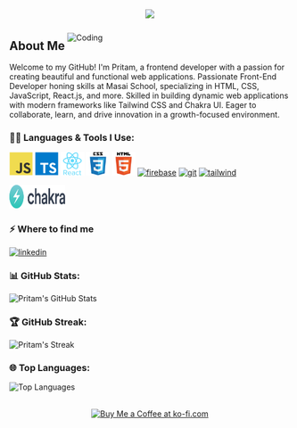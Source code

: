 
<h1 align="center">
    <img src="https://readme-typing-svg.herokuapp.com/?font=Righteous&size=35&center=true&vCenter=true&width=500&height=70&duration=4000&lines=Hi+There!+👋;+I'm+Pritam!;+I'm+Passionate+Frontend+Developer!" />
</h1>

<img align="right" alt="Coding" width="400" src="https://cdn.dribbble.com/users/1162077/screenshots/3848914/programmer.gif">


## About Me

Welcome to my GitHub! I'm Pritam, a frontend developer with a passion for creating beautiful and functional web applications.
Passionate Front-End Developer honing skills at Masai School, specializing in HTML, CSS, JavaScript, React.js, and more. Skilled in building dynamic web applications with modern frameworks like Tailwind CSS and Chakra UI. Eager to collaborate, learn, and drive innovation in a growth-focused environment.



### 👨‍💻 Languages & Tools I Use:

<p>
  <a target="_blank" href="https://raw.githubusercontent.com/devicons/devicon/master/icons/javascript/javascript-original.svg" style="display: inline-block;">
    <img src="https://raw.githubusercontent.com/devicons/devicon/master/icons/javascript/javascript-original.svg" alt="javascript" width="42" height="42" />
  </a>
  <a target="_blank" href="https://raw.githubusercontent.com/devicons/devicon/master/icons/typescript/typescript-original.svg" style="display: inline-block;">
    <img src="https://raw.githubusercontent.com/devicons/devicon/master/icons/typescript/typescript-original.svg" alt="typescript" width="42" height="42" />
  </a>
  <a target="_blank" href="https://raw.githubusercontent.com/devicons/devicon/master/icons/react/react-original-wordmark.svg" style="display: inline-block;">
    <img src="https://raw.githubusercontent.com/devicons/devicon/master/icons/react/react-original-wordmark.svg" alt="react" width="42" height="42" />
  </a>
  <a target="_blank" href="https://raw.githubusercontent.com/devicons/devicon/master/icons/css3/css3-original-wordmark.svg" style="display: inline-block;">
    <img src="https://raw.githubusercontent.com/devicons/devicon/master/icons/css3/css3-original-wordmark.svg" alt="css3" width="42" height="42" />
  </a>
  <a target="_blank" href="https://raw.githubusercontent.com/devicons/devicon/master/icons/html5/html5-original-wordmark.svg" style="display: inline-block;">
    <img src="https://raw.githubusercontent.com/devicons/devicon/master/icons/html5/html5-original-wordmark.svg" alt="html5" width="42" height="42" />
  </a>
  <a target="_blank" href="https://www.vectorlogo.zone/logos/firebase/firebase-icon.svg" style="display: inline-block;">
    <img src="https://www.vectorlogo.zone/logos/firebase/firebase-icon.svg" alt="firebase" width="42" height="42" />
  </a>
  <a target="_blank" href="https://www.vectorlogo.zone/logos/git-scm/git-scm-icon.svg" style="display: inline-block;">
    <img src="https://www.vectorlogo.zone/logos/git-scm/git-scm-icon.svg" alt="git" width="42" height="42" />
  </a>
  <a target="_blank" href="https://www.vectorlogo.zone/logos/tailwindcss/tailwindcss-icon.svg" style="display: inline-block;">
    <img src="https://www.vectorlogo.zone/logos/tailwindcss/tailwindcss-icon.svg" alt="tailwind" width="42" height="42" />
  </a>
</p>

<a target="_blank" href="https://raw.githubusercontent.com/chakra-ui/chakra-ui/main/media/logo-colored@2x.png?raw=true" style="display: inline-block;">
  <img src="https://raw.githubusercontent.com/chakra-ui/chakra-ui/main/media/logo-colored@2x.png?raw=true" alt="chakra-ui" width="100" height="42" />
</a>


### ⚡️ Where to find me

<p>
  <a target="_blank" href="https://www.linkedin.com/in/pritam-verma-45830328b/" style="display: inline-block;">
    <img src="https://img.shields.io/badge/linkedin-logo?style=for-the-badge&logo=linkedin&logoColor=white&color=%230a77b6" alt="linkedin" />
  </a>
</p>



### 📊 GitHub Stats:

![Pritam's GitHub Stats](https://github-readme-stats.vercel.app/api?username=PRITAMALWAR&theme=dark&hide_border=false&include_all_commits=false&count_private=false)



### 🏆 GitHub Streak:

![Pritam's Streak](https://github-readme-streak-stats.herokuapp.com/?user=PRITAMALWAR&theme=dark&hide_border=false)



### 🌐 Top Languages:

![Top Languages](https://github-readme-stats.vercel.app/api/top-langs/?username=PRITAMALWAR&theme=dark&hide_border=false&include_all_commits=false&count_private=false&layout=compact)

<br/>


<div align="center">
<a href='https://ko-fi.com/V7V4RAK9C' target='_blank'><img height='64' style='border:0px;height:64px;' src='https://storage.ko-fi.com/cdn/kofi1.png?v=3' border='0' alt='Buy Me a Coffee at ko-fi.com' /></a>
</div>


